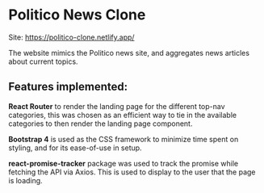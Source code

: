 # Politico News Clone

Site: https://politico-clone.netlify.app/


The website mimics the Politico news site, and aggregates news articles about current topics.

## Features implemented:
**React Router** to render the landing page for the different top-nav categories, this was chosen as an efficient way to tie in the available categories to then render the landing page component.

**Bootstrap 4** is used as the CSS framework to minimize time spent on styling, and for its ease-of-use in setup.

**react-promise-tracker** package was used to track the promise while fetching the API via Axios. This is used to display to the user that the page is loading.
